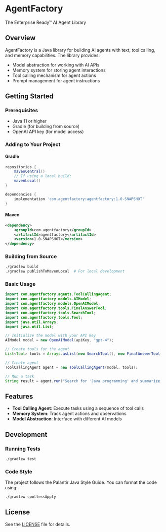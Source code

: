 # AgentFactory

The Enterprise Ready™ AI Agent Library

## Overview

AgentFactory is a Java library for building AI agents with text, tool calling, and memory capabilities. The library provides:

- Model abstraction for working with AI APIs
- Memory system for storing agent interactions
- Tool calling mechanism for agent actions
- Prompt management for agent instructions

## Getting Started

### Prerequisites

- Java 11 or higher
- Gradle (for building from source)
- OpenAI API key (for model access)

### Adding to Your Project

#### Gradle

```gradle
repositories {
    mavenCentral()
    // If using a local build:
    mavenLocal() 
}

dependencies {
    implementation 'com.agentfactory:agentfactory:1.0-SNAPSHOT'
}
```

#### Maven

```xml
<dependency>
    <groupId>com.agentfactory</groupId>
    <artifactId>agentfactory</artifactId>
    <version>1.0-SNAPSHOT</version>
</dependency>
```

### Building from Source

```bash
./gradlew build
./gradlew publishToMavenLocal  # For local development
```

### Basic Usage

```java
import com.agentfactory.agents.ToolCallingAgent;
import com.agentfactory.models.AIModel;
import com.agentfactory.models.OpenAIModel;
import com.agentfactory.tools.FinalAnswerTool;
import com.agentfactory.tools.SearchTool;
import com.agentfactory.tools.Tool;
import java.util.Arrays;
import java.util.List;

// Initialize the model with your API key
AIModel model = new OpenAIModel(apiKey, "gpt-4");

// Create tools for the agent
List<Tool> tools = Arrays.asList(new SearchTool(), new FinalAnswerTool());

// Create agent
ToolCallingAgent agent = new ToolCallingAgent(model, tools);

// Run a task
String result = agent.run("Search for 'Java programming' and summarize the results.");
```

## Features

- **Tool Calling Agent**: Execute tasks using a sequence of tool calls
- **Memory System**: Track agent actions and observations
- **Model Abstraction**: Interface with different AI models

## Development

### Running Tests

```bash
./gradlew test
```

### Code Style

The project follows the Palantir Java Style Guide. You can format the code using:

```bash
./gradlew spotlessApply
```

## License

See the [LICENSE](LICENSE) file for details.

